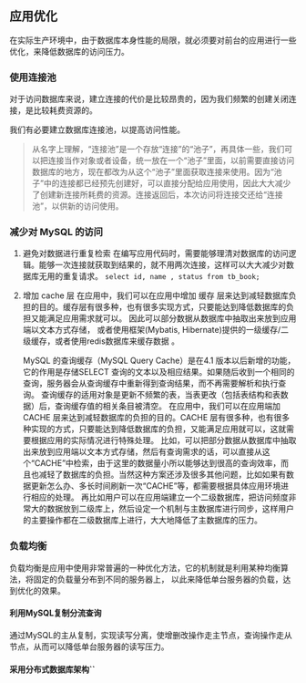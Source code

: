 ## 应用优化

在实际生产环境中，由于数据库本身性能的局限，就必须要对前台的应用进行一些优化，来降低数据库的访问压力。

### 使用连接池

对于访问数据库来说，建立连接的代价是比较昂贵的，因为我们频繁的创建关闭连接，是比较耗费资源的。

我们有必要建立数据库连接池，以提高访问性能。

> 从名字上理解，“连接池”是一个存放“连接”的“池子”，再具体一些，我们可以把连接当作对象或者设备，统一放在一个“池子”里面，以前需要直接访问数据库的地方，现在都改为从这个“池子”里面获取连接来使用。因为“池子”中的连接都已经预先创建好，可以直接分配给应用使用，因此大大减少了创建新连接所耗费的资源。连接返回后，本次访问将连接交还给“连接池”，以供新的访问使用。

### 减少对 MySQL 的访问
1. 避免对数据进行重复检索
   在编写应用代码时，需要能够理清对数据库的访问逻辑。能够一次连接就获取到结果的，就不用两次连接，这样可以大大减少对数据库无用的重复请求。
   `select id, name , status from tb_book;`

2. 增加 cache 层
   在应用中，我们可以在应用中增加 缓存 层来达到减轻数据库负担的目的。缓存层有很多种，也有很多实现方式，只要能达到降低数据库的负担又能满足应用需求就可以。
   因此可以部分数据从数据库中抽取出来放到应用端以文本方式存储， 或者使用框架(Mybatis, Hibernate)提供的一级缓存/二级缓存，或者使用redis数据库来缓存数据 。

   MySQL 的查询缓存（MySQL Query Cache）是在4.1 版本以后新增的功能，它的作用是存储SELECT 查询的文本以及相应结果。如果随后收到一个相同的查询，服务器会从查询缓存中重新得到查询结果，而不再需要解析和执行查询。
   查询缓存的适用对象是更新不频繁的表，当表更改（包括表结构和表数据）后，查询缓存值的相关条目被清空。
   在应用中，我们可以在应用端加CACHE 层来达到减轻数据库的负担的目的。CACHE 层有很多种，也有很多种实现的方式，只要能达到降低数据库的负担，又能满足应用就可以，这就需要根据应用的实际情况进行特殊处理。
   比如，可以把部分数据从数据库中抽取出来放到应用端以文本方式存储，然后有查询需求的话，可以直接从这个“CACHE”中检索，由于这里的数据量小所以能够达到很高的查询效率，而且也减轻了数据库的负担。当然这种方案还涉及很多其他问题，比如如果有数据更新怎么办、多长时间刷新一次“CACHE”等，都需要根据具体应用环境进行相应的处理。
   再比如用户可以在应用端建立一个二级数据库，把访问频度非常大的数据放到二级库上，然后设定一个机制与主数据库进行同步，这样用户的主要操作都在二级数据库上进行，大大地降低了主数据库的压力。

### 负载均衡
负载均衡是应用中使用非常普遍的一种优化方法，它的机制就是利用某种均衡算法，将固定的负载量分布到不同的服务器上， 以此来降低单台服务器的负载，达到优化的效果。
#### 利用MySQL复制分流查询
通过MySQL的主从复制，实现读写分离，使增删改操作走主节点，查询操作走从节点，从而可以降低单台服务器的读写压力。
#### 采用分布式数据库架构``
